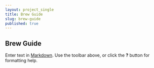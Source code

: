 ```yaml
---
layout: project_single
title: Brew Guide
slug: brew-guide
published: true
---
```

## Brew Guide

Enter text in [Markdown](http://daringfireball.net/projects/markdown/). Use the toolbar above, or click the **?** button for formatting help.
